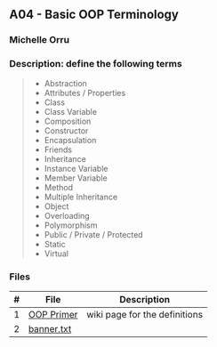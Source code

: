 ## A04 - Basic OOP Terminology
### Michelle Orru
### Description: define the following terms 

>- Abstraction
>- Attributes / Properties
>- Class
>- Class Variable
>- Composition
>- Constructor
>- Encapsulation
>- Friends
>- Inheritance
>- Instance Variable
>- Member Variable
>- Method
>- Multiple Inheritance
>- Object
>- Overloading
>- Polymorphism
>- Public / Private / Protected
>- Static
>- Virtual

### Files

|   #   | File     | Description                      |
| :---: | -------- | -------------------------------- |
|   1   | [OOP Primer](https://github.com/michelle083/2143_OOP_Michelle/wiki/OOP-Primer)     | wiki page for the definitions |
|   2   | [banner.txt](https://github.com/michelle083/2143_OOP_Michelle/blob/main/Assignments/A04/banner.txt)|                                 |


